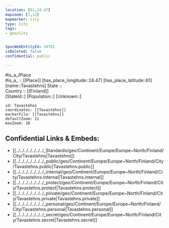 ```yaml
---
location: [61,24.47] 
mapzoom: [7,12] 
mapmarker: city 
type: City
tags:
- geo/City


SpocWebEntityId: 34781
isDeleted: false
confidential: public

---
```

#is_a_/Place  
#is_a_ :: [[Place]] 
[has_place_longitude::24.47] 
[has_place_latitude::61] 
[name::Tavastehns] 
State ::  
Country :: [[Finland]]  
[StateId::] 
[Population::] 
[Unknown::] 


```leaflet
id: Tavastehns
coordinates: [[Tavastehns]] 
markerFile: [[Tavastehns]] 
defaultZoom: 11 
maxZoom: 18
```


## Confidential Links & Embeds: 
- [[../../../../../../../_Standards/geo/Continent/Europe/Europe~North/Finland/City/Tavastehns|Tavastehns]] 
- [[../../../../../../../_public/geo/Continent/Europe/Europe~North/Finland/City/Tavastehns.public|Tavastehns.public]] 
- [[../../../../../../../_internal/geo/Continent/Europe/Europe~North/Finland/City/Tavastehns.internal|Tavastehns.internal]] 
- [[../../../../../../../_protect/geo/Continent/Europe/Europe~North/Finland/City/Tavastehns.protect|Tavastehns.protect]] 
- [[../../../../../../../_private/geo/Continent/Europe/Europe~North/Finland/City/Tavastehns.private|Tavastehns.private]] 
- [[../../../../../../../_personal/geo/Continent/Europe/Europe~North/Finland/City/Tavastehns.personal|Tavastehns.personal]] 
- [[../../../../../../../_secret/geo/Continent/Europe/Europe~North/Finland/City/Tavastehns.secret|Tavastehns.secret]] 
